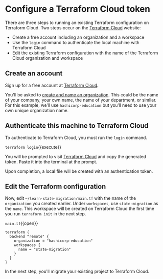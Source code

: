 # Configure a Terraform Cloud token

There are three steps to running an existing Terraform configuration on Terraform Cloud. Two steps occur on the [Terraform Cloud](https://app.terraform.io) website:

- Create a free account including an organization and a workspace
- Use the `login` command to authenticate the local machine with Terraform Cloud
- Edit the existing Terraform configuration with the name of the Terraform Cloud organization and workspace

## Create an account

Sign up for a free account at [Terraform Cloud](https://app.terraform.io/signup/account).

You'll be asked to [create and name an organization](https://app.terraform.io/app/organizations/new). This could be the name of your company, your own name, the name of your department, or similar. For this example, we'll use `hashicorp-education` but you'll need to use your own unique organization name.

## Authenticate this machine to Terraform Cloud

To authenticate to Terraform Cloud, you must run the `login` command.

`terraform login`{{execute}}

You will be prompted to visit [Terraform Cloud](https://app.terraform.io/app/settings/tokens?source=terraform-login) and copy the generated token. Paste it into the terminal at the prompt.

Upon completion, a local file will be created with an authentication token.

## Edit the Terraform configuration

Now, edit `~/learn-state-migration/main.tf` with the name of the `organization` you created earlier. Under `workspaces`, use `state-migration` as the `name`. This workspace will be created on Terraform Cloud the first time you run `terraform init` in the next step.

`main.tf`{{open}}

```
terraform {
  backend "remote" {
    organization = "hashicorp-education"
    workspaces {
      name = "state-migration"
    }
  }
}
```

In the next step, you'll migrate your existing project to Terraform Cloud.
